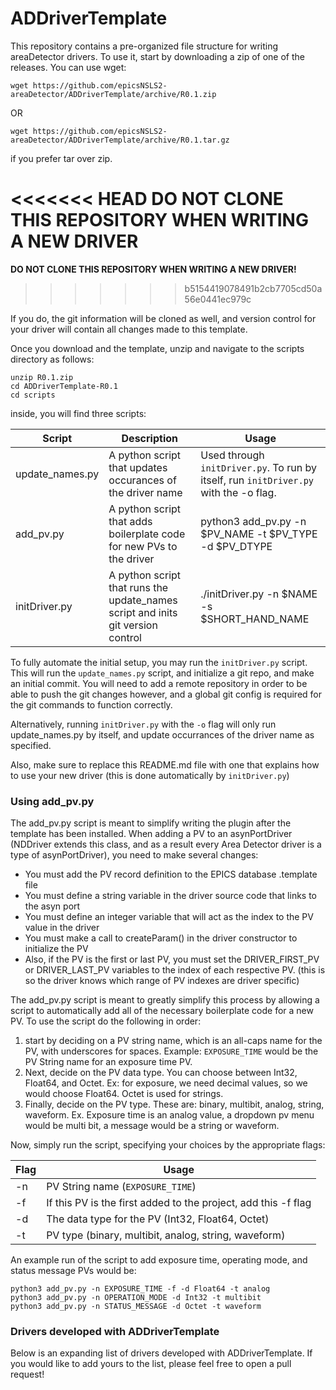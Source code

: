 # ADDriverTemplate

This repository contains a pre-organized file structure for writing areaDetector drivers.
To use it, start by downloading a zip of one of the releases. You can use wget:
```
wget https://github.com/epicsNSLS2-areaDetector/ADDriverTemplate/archive/R0.1.zip
```
OR
```
wget https://github.com/epicsNSLS2-areaDetector/ADDriverTemplate/archive/R0.1.tar.gz
```
if you prefer tar over zip.

<<<<<<< HEAD
**DO NOT CLONE THIS REPOSITORY WHEN WRITING A NEW DRIVER**
=======
**DO NOT CLONE THIS REPOSITORY WHEN WRITING A NEW DRIVER!**
>>>>>>> b5154419078491b2cb7705cd50a56e0441ec979c

If you do, the git information will be cloned as well, and version control for your driver will
contain all changes made to this template.

Once you download and the template, unzip and navigate to the scripts directory as follows:
```
unzip R0.1.zip
cd ADDriverTemplate-R0.1
cd scripts
```
inside, you will find three scripts:

Script | Description | Usage
--------|------------------------|--------------
update_names.py | A python script that updates occurances of the driver name | Used through `initDriver.py`. To run by itself, run `initDriver.py` with the -o flag.
add_pv.py | A python script that adds boilerplate code for new PVs to the driver | python3 add_pv.py -n $PV_NAME -t $PV_TYPE -d $PV_DTYPE
initDriver.py | A python script that runs the update_names script and inits git version control | ./initDriver.py -n $NAME -s $SHORT_HAND_NAME

To fully automate the initial setup, you may run the `initDriver.py` script. This will run the `update_names.py` script, and initialize a git repo, and make an initial commit. You will need to add a remote repository in order to be able to push the git changes however, and a global git config is required for the git commands to function correctly.

Alternatively, running `initDriver.py` with the `-o` flag will only run update_names.py by itself, and update occurrances of the driver name as specified.

Also, make sure to replace this README.md file with one that explains how to use your new driver (this is done automatically by `initDriver.py`)

### Using add_pv.py

The add_pv.py script is meant to simplify writing the plugin after the template has been installed. When adding a PV to an asynPortDriver (NDDriver extends this class, and as a result every Area Detector driver is a type of asynPortDriver), you need to make several changes:

* You must add the PV record definition to the EPICS database .template file
* You must define a string variable in the driver source code that links to the asyn port
* You must define an integer variable that will act as the index to the PV value in the driver
* You must make a call to createParam() in the driver constructor to initialize the PV
* Also, if the PV is the first or last PV, you must set the DRIVER_FIRST_PV or DRIVER_LAST_PV variables to the index of each respective PV. (this is so the driver knows which range of PV indexes are driver specific)

The add_pv.py script is meant to greatly simplify this process by allowing a script to automatically add all of the necessary boilerplate code for a new PV. To use the script do the following in order:
1) start by deciding on a PV string name, which is an all-caps name for the PV, with underscores for spaces. Example: `EXPOSURE_TIME` would be the PV String name for an exposure time PV.
2) Next, decide on the PV data type. You can choose between Int32, Float64, and Octet. Ex: for exposure, we need decimal values, so we would choose Float64. Octet is used for strings.
3) Finally, decide on the PV type. These are: binary, multibit, analog, string, waveform. Ex. Exposure time is an analog value, a dropdown pv menu would be multi bit, a message would be a string or waveform.

Now, simply run the script, specifying your choices by the appropriate flags:

Flag   | Usage
-------|--------
-n     | PV String name (`EXPOSURE_TIME`)
-f      | If this PV is the first added to the project, add this -f flag
-d      | The data type for the PV (Int32, Float64, Octet)
-t      | PV type (binary, multibit, analog, string, waveform)

An example run of the script to add exposure time, operating mode, and status message PVs would be:
```
python3 add_pv.py -n EXPOSURE_TIME -f -d Float64 -t analog
python3 add_pv.py -n OPERATION_MODE -d Int32 -t multibit
python3 add_pv.py -n STATUS_MESSAGE -d Octet -t waveform
```

### Drivers developed with ADDriverTemplate

Below is an expanding list of drivers developed with ADDriverTemplate. If you would like to add yours to the list, please feel free to open a pull request!
